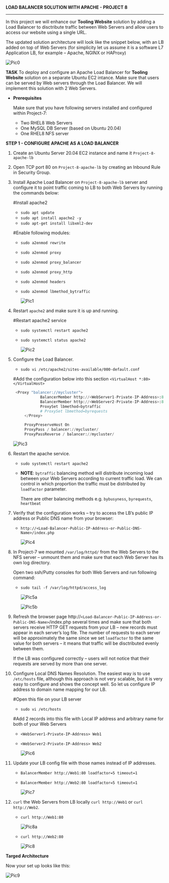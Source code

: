 **LOAD BALANCER SOLUTION WITH APACHE - PROJECT 8**
____

In this project we will enhance our **Tooling Website** solution by adding a Load Balancer to disctribute traffic between Web Servers and allow users to access our website using a single URL.

The updated solution architecture will look like the snippet below, with an LB added on top of Web Servers (for simplicity let us assume it is a software L7 Application LB, for example – Apache, NGINX or HAProxy)

![Pic0](./project8Pictures/step0_p8.JPG)

**TASK**
To deploy and configure an Apache Load Balancer for **Tooling Website** solution on a separate Ubuntu EC2 intance. Make sure that users can be served by Web servers through the Load Balancer. We will implement this solution with 2 Web Servers.

 - **Prerequisites**

    Make sure that you have following servers installed and configured within Project-7:

    - Two RHEL8 Web Servers
    - One MySQL DB Server (based on Ubuntu 20.04)
    - One RHEL8 NFS server

**STEP 1 - CONFIGURE APACHE AS A LOAD BALANCER**

1. Create an Ubuntu Server 20.04 EC2 instance and name it `Project-8-apache-lb`

2. Open TCP port 80 on `Project-8-apache-lb` by creating an Inbound Rule in Security Group.

3. Install Apache Load Balancer on `Project-8-apache-lb` server and configure it to point traffic coming to LB to both Web Servers by running the commands below:

   #Install apache2
    - `sudo apt update`
    - `sudo apt install apache2 -y`
    - `sudo apt-get install libxml2-dev `
    
   #Enable following modules:
    - `sudo a2enmod rewrite`
    - `sudo a2enmod proxy`
    - `sudo a2enmod proxy_balancer`
    - `sudo a2enmod proxy_http`
    - `sudo a2enmod headers`
    - `sudo a2enmod lbmethod_bytraffic`

      ![Pic1](./project8Pictures/step1_p8.JPG)

4. Restart `apache2` and make sure it is up and running. 

   #Restart apache2 service
   - `sudo systemctl restart apache2`
   - `sudo systemctl status apache2`

     ![Pic2](./project8Pictures/step2_p8.JPG)

5. Configure the Load Balancer. 

   - `sudo vi /etc/apache2/sites-available/000-default.conf`
   
   #Add the configuration below into this section `<VirtualHost *:80>  </VirtualHost>`

   ```py
    <Proxy "balancer://mycluster">
               BalancerMember http://<WebServer1-Private-IP-Address>:80 loadfactor=5 timeout=1
               BalancerMember http://<WebServer2-Private-IP-Address>:80 loadfactor=5 timeout=1
               ProxySet lbmethod=bytraffic
               # ProxySet lbmethod=byrequests
        </Proxy>

        ProxyPreserveHost On
        ProxyPass / balancer://mycluster/
        ProxyPassReverse / balancer://mycluster/
   ```

     ![Pic3](./project8Pictures/step3_p8.JPG)

6. Restart the apache service. 

   - `sudo systemctl restart apache2`

   - **NOTE**: `bytraffic` balancing method will distribute incoming load between your Web Servers according to current traffic load. We can control in which proportion the traffic must be distributed by `loadfactor` parameter.

     There are other balancing methods e.g. `bybusyness`, `byrequests`, `heartbeat` 

7. Verify that the configuration works – try to access the LB’s public IP address or Public DNS name from your browser: 

   - `http://<Load-Balancer-Public-IP-Address-or-Public-DNS-Name>/index.php`

     ![Pic4](./project8Pictures/step4_p8.JPG)

8. In  Project-7 we mounted `/var/log/httpd/` from the Web Servers to the NFS server – unmount them and make sure that each Web Server has its own log directory.

   Open two ssh/Putty consoles for both Web Servers and run following command:
   
   - `sudo tail -f /var/log/httpd/access_log`

     ![Pic5a](./project8Pictures/step5a_p8.JPG)

      ![Pic5b](./project8Pictures/step5b_p8.JPG)

9. Refresh the browser page http://`<Load-Balancer-Public-IP-Address-or-Public-DNS-Name>`/index.php several times and make sure that both servers receive HTTP GET requests from your LB – new records must appear in each server’s log file. The number of requests to each server will be approximately the same since we set `loadfactor` to the same value for both servers – it means that traffic will be disctributed evenly between them. 

   If the LB was configured correctly – users will not notice that their requests are served by more than one server.

10. Configure Local DNS Names Resolution. The easiest way is to use `/etc/hosts` file, although this approach is not very scalable, but it is very easy to configure and shows the concept well. So let us configure IP address to domain name mapping for our LB. 

    #Open this file on your LB server

    - `sudo vi /etc/hosts`
    
    #Add 2 records into this file with Local IP address and arbitrary name for both of your Web Servers

    - `<WebServer1-Private-IP-Address> Web1`
    - `<WebServer2-Private-IP-Address> Web2`

      ![Pic6](./project8Pictures/step6_p8.JPG)

11. Update your LB config file with those names instead of IP addresses.
    - `BalancerMember http://Web1:80 loadfactor=5 timeout=1`
    - `BalancerMember http://Web2:80 loadfactor=5 timeout=1`

      ![Pic7](./project8Pictures/step7_p8.JPG)

12. `curl` the Web Servers from LB locally `curl http://Web1` or `curl http://Web2`.

    - `curl http://Web1:80`

      ![Pic8a](./project8Pictures/step8a_p8.JPG)

    - `curl http://Web2:80`

      ![Pic8](./project8Pictures/step8b_p8.JPG)

**Targed Architecture**

Now your set up looks like this:

 ![Pic9](./project8Pictures/step9_p8.JPG)